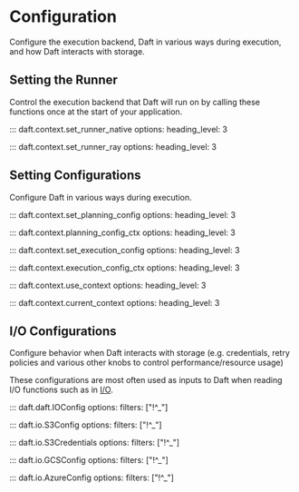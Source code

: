 # Configuration

Configure the execution backend, Daft in various ways during execution, and how Daft interacts with storage.

## Setting the Runner

Control the execution backend that Daft will run on by calling these functions once at the start of your application.

::: daft.context.set_runner_native
    options:
        heading_level: 3

::: daft.context.set_runner_ray
    options:
        heading_level: 3

## Setting Configurations

Configure Daft in various ways during execution.

::: daft.context.set_planning_config
    options:
        heading_level: 3

::: daft.context.planning_config_ctx
    options:
        heading_level: 3

::: daft.context.set_execution_config
    options:
        heading_level: 3

::: daft.context.execution_config_ctx
    options:
        heading_level: 3

::: daft.context.use_context
    options:
        heading_level: 3

::: daft.context.current_context
    options:
        heading_level: 3

## I/O Configurations

Configure behavior when Daft interacts with storage (e.g. credentials, retry policies and various other knobs to control performance/resource usage)

These configurations are most often used as inputs to Daft when reading I/O functions such as in [I/O](io.md).

::: daft.daft.IOConfig
    options:
        filters: ["!^_"]

::: daft.io.S3Config
    options:
        filters: ["!^_"]

::: daft.io.S3Credentials
    options:
        filters: ["!^_"]

::: daft.io.GCSConfig
    options:
        filters: ["!^_"]

::: daft.io.AzureConfig
    options:
        filters: ["!^_"]
